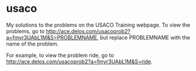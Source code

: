usaco
=====

My solutions to the problems on the USACO Training webpage. To view the problems, go to http://ace.delos.com/usacoprob2?a=fmyr3UAbL1M&S=PROBLEMNAME, but replace PROBLEMNAME with the name of the problem. 

For example, to view the problem ride, go to http://ace.delos.com/usacoprob2?a=fmyr3UAbL1M&S=ride.
